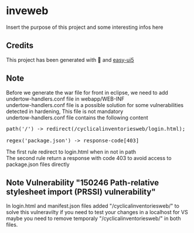 # inveweb

Insert the purpose of this project and some interesting infos here

## Credits

This project has been generated with 💙 and [easy-ui5](https://github.com/SAP)

## Note
Before we generate the war file for front in eclipse, we need to add undertow-handlers.conf file in webapp/WEB-INF<br/>
undertow-handlers.conf file is a possible solution for some vulnerabilities detected in hardening, This file is not mandatory<br/>
undertow-handlers.conf file contains the following content
<pre>
path('/') -> redirect(/cyclicalinventoriesweb/login.html);

regex('package.json') -> response-code[403]
</pre>
The first rule redirect to login.html when in not in path<br/>
The second rule return a response with code 403 to avoid access to package.json files directly<br/>

## Note Vulnerability "150246 Path-relative stylesheet import (PRSSI) vulnerability"
In login.html and manifest.json files added "/cyclicalinventoriesweb/" to solve this vulneravilty if you need to test your changes in a localhost for VS maybe you need to remove temporaly "/cyclicalinventoriesweb/" in both files.